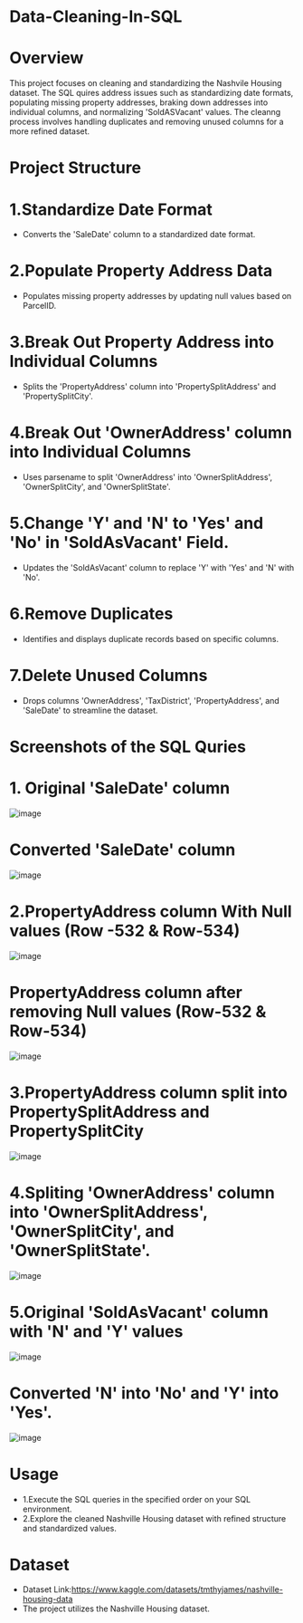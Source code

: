 # Data-Cleaning-In-SQL

# Overview

This project focuses on cleaning and standardizing the Nashvile Housing dataset. The SQL quires address issues such as standardizing date formats, populating missing property addresses, braking down addresses into individual columns, and normalizing 'SoldASVacant' values. The cleanng process involves handling duplicates and removing unused columns for a more refined dataset.

# Project Structure

# 1.Standardize Date Format
- Converts the 'SaleDate' column to a standardized date format.

# 2.Populate Property Address Data
- Populates missing property addresses by updating null values based on ParcelID.

# 3.Break Out Property Address into Individual Columns
 - Splits the 'PropertyAddress' column into 'PropertySplitAddress' and 'PropertySplitCity'.

# 4.Break Out 'OwnerAddress' column into Individual Columns
 - Uses parsename to split 'OwnerAddress' into 'OwnerSplitAddress', 'OwnerSplitCity', and 'OwnerSplitState'.

# 5.Change 'Y' and 'N' to 'Yes' and 'No' in 'SoldAsVacant' Field.
- Updates the 'SoldAsVacant' column to replace 'Y' with 'Yes' and 'N' with 'No'.

# 6.Remove Duplicates
 - Identifies and displays duplicate records based on specific columns.

# 7.Delete Unused Columns
 - Drops columns 'OwnerAddress', 'TaxDistrict', 'PropertyAddress', and 'SaleDate' to streamline the dataset.

# Screenshots of the SQL Quries

# 1. Original 'SaleDate' column

![image](https://github.com/nsultana5/Data-Cleaning-In-SQL/assets/98044004/42a7b87f-55f1-4839-be7b-cf54248f7f86)

# Converted 'SaleDate' column

![image](https://github.com/nsultana5/Data-Cleaning-In-SQL/assets/98044004/9cde4eb7-7af5-407d-944a-466189a0a6a5)

# 2.PropertyAddress column With Null values  (Row -532 & Row-534)

![image](https://github.com/nsultana5/Data-Cleaning-In-SQL/assets/98044004/f04e359c-6f9f-4dd0-9792-0a7a137a7de5)

# PropertyAddress column after removing Null values (Row-532 & Row-534)

![image](https://github.com/nsultana5/Data-Cleaning-In-SQL/assets/98044004/96248a76-676f-4b3e-8f41-c4c51f8c68e4)

# 3.PropertyAddress column split into PropertySplitAddress and PropertySplitCity

![image](https://github.com/nsultana5/Data-Cleaning-In-SQL/assets/98044004/d43e0184-7228-463c-9f5d-4910b00bf581)

# 4.Spliting 'OwnerAddress' column into 'OwnerSplitAddress', 'OwnerSplitCity', and 'OwnerSplitState'.

![image](https://github.com/nsultana5/Data-Cleaning-In-SQL/assets/98044004/95056a2e-2303-4b04-aecf-0df9d1b17381)

# 5.Original 'SoldAsVacant' column with 'N' and 'Y' values

![image](https://github.com/nsultana5/Data-Cleaning-In-SQL/assets/98044004/560d63b8-6e4f-49cc-aec9-5e16dae5afa2)

# Converted 'N' into 'No' and 'Y' into 'Yes'.

![image](https://github.com/nsultana5/Data-Cleaning-In-SQL/assets/98044004/2aeb0d49-af4c-4955-823f-8bab39a04b4d)

# Usage 

- 1.Execute the SQL queries in the specified order on your SQL environment.
- 2.Explore the cleaned Nashville Housing dataset with refined structure and standardized values.

# Dataset
 - Dataset Link:https://www.kaggle.com/datasets/tmthyjames/nashville-housing-data
 - The project utilizes the Nashville Housing dataset.







